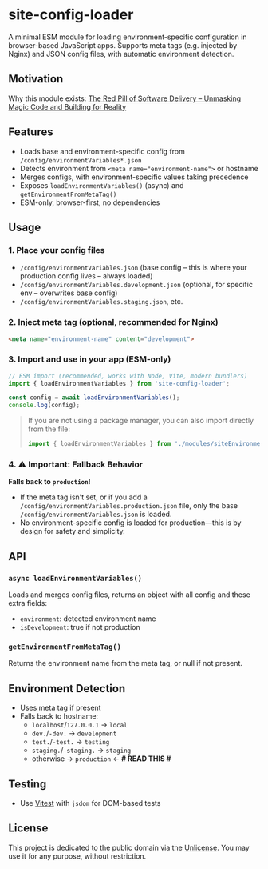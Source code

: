 
# site-config-loader

A minimal ESM module for loading environment-specific configuration in browser-based JavaScript apps. Supports meta tags (e.g. injected by Nginx) and JSON config files, with automatic environment detection.

## Motivation

Why this module exists: [The Red Pill of Software Delivery – Unmasking Magic Code and Building for Reality](https://dev.to/sukkergris/the-red-pill-of-software-delivery-unmasking-magic-code-and-building-for-reality-1ng9)

## Features

- Loads base and environment-specific config from `/config/environmentVariables*.json`
- Detects environment from `<meta name="environment-name">` or hostname
- Merges configs, with environment-specific values taking precedence
- Exposes `loadEnvironmentVariables()` (async) and `getEnvironmentFromMetaTag()`
- ESM-only, browser-first, no dependencies

## Usage

### 1. Place your config files

- `/config/environmentVariables.json` (base config – this is where your production config lives – always loaded)
- `/config/environmentVariables.development.json` (optional, for specific env – overwrites base config)
- `/config/environmentVariables.staging.json`, etc.

### 2. Inject meta tag (optional, recommended for Nginx)

```html
<meta name="environment-name" content="development">
```

### 3. Import and use in your app (ESM-only)

```js
// ESM import (recommended, works with Node, Vite, modern bundlers)
import { loadEnvironmentVariables } from 'site-config-loader';

const config = await loadEnvironmentVariables();
console.log(config);
```

> If you are not using a package manager, you can also import directly from the file:
>
> ```js
> import { loadEnvironmentVariables } from './modules/siteEnvironmentLoader.module.js';
> ```

### 4. ⚠️ Important: Fallback Behavior

**Falls back to `production`!**

- If the meta tag isn't set, or if you add a `/config/environmentVariables.production.json` file, only the base `/config/environmentVariables.json` is loaded.
- No environment-specific config is loaded for production—this is by design for safety and simplicity.

## API

### `async loadEnvironmentVariables()`

Loads and merges config files, returns an object with all config and these extra fields:

- `environment`: detected environment name
- `isDevelopment`: true if not production

### `getEnvironmentFromMetaTag()`

Returns the environment name from the meta tag, or null if not present.

## Environment Detection

- Uses meta tag if present
- Falls back to hostname:
  - `localhost`/`127.0.0.1` → `local`
  - `dev.`/`-dev.` → `development`
  - `test.`/`-test.` → `testing`
  - `staging.`/`-staging.` → `staging`
  - otherwise → `production` ← **# READ THIS #**

## Testing

- Use [Vitest](https://vitest.dev/) with `jsdom` for DOM-based tests

## License

This project is dedicated to the public domain via the [Unlicense](../UNLICENSE). You may use it for any purpose, without restriction.
